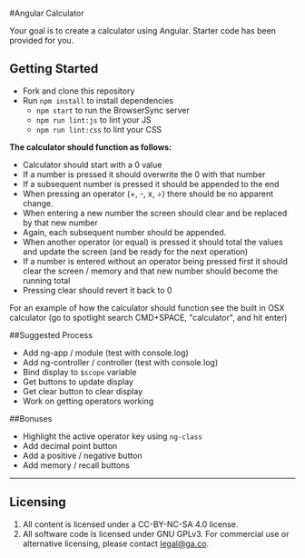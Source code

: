 #Angular Calculator

Your goal is to create a calculator using Angular. Starter code has been provided for you.

## Getting Started

* Fork and clone this repository
* Run `npm install` to install dependencies
  * `npm start` to run the BrowserSync server
  * `npm run lint:js` to lint your JS
  * `npm run lint:css` to lint your CSS

**The calculator should function as follows:**

* Calculator should start with a 0 value
* If a number is pressed it should overwrite the 0 with that number
* If a subsequent number is pressed it should be appended to the end
* When pressing an operator (+, -, x, ÷) there should be no apparent change.
* When entering a new number the screen should clear and be replaced by that new number
* Again, each subsequent number should be appended.
* When another operator (or equal) is pressed it should total the values and update the screen (and be ready for the next operation)
* If a number is entered without an operator being pressed first it should clear the screen / memory and that new number should become the running total
* Pressing clear should revert it back to 0

For an example of how the calculator should function see the built in OSX calculator (go to spotlight search CMD+SPACE, "calculator", and hit enter)

##Suggested Process

* Add ng-app / module (test with console.log)
* Add ng-controller / controller (test with console.log)
* Bind display to `$scope` variable
* Get buttons to update display
* Get clear button to clear display
* Work on getting operators working

##Bonuses

* Highlight the active operator key using `ng-class`
* Add decimal point button
* Add a positive / negative button
* Add memory / recall buttons

---

## Licensing
1. All content is licensed under a CC-BY-NC-SA 4.0 license.
2. All software code is licensed under GNU GPLv3. For commercial use or alternative licensing, please contact legal@ga.co.
